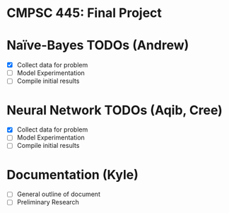 # CMPSC 445: Final Project


# Naïve-Bayes TODOs (Andrew)
- [x] Collect data for problem
- [ ] Model Experimentation
- [ ] Compile initial results

# Neural Network TODOs (Aqib, Cree)
- [x] Collect data for problem
- [ ] Model Experimentation
- [ ] Compile initial results

# Documentation (Kyle)
- [ ] General outline of document
- [ ] Preliminary Research
